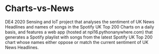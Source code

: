 # Charts-vs-News
DE4 2020 Sensing and IoT project that analyses the sentiment of UK News Headlines and names of songs in the Spotify UK Top 200 Charts on a daily basis, and features a web app (hosted at npl16.pythonanywhere.com) that generates a Spotify playlist with songs from the latest Spotify UK Top 200 chart whose names either oppose or match the current sentiment of UK News Headlines.
